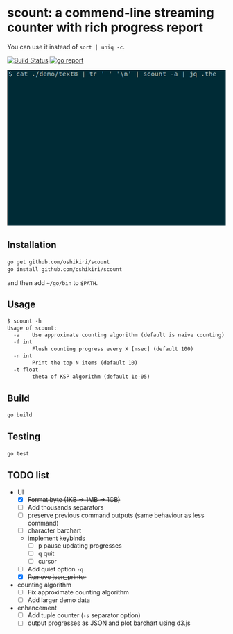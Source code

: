 scount: a commend-line streaming counter with rich progress report
==========

You can use it instead of `sort | uniq -c`.

[![Build Status](https://github.com/oshikiri/scount/workflows/Go/badge.svg)](https://github.com/oshikiri/scount/actions) [![go report](https://goreportcard.com/badge/github.com/oshikiri/scount)](https://goreportcard.com/report/github.com/oshikiri/scount)

![demo animation: approximate count using text8](demo/demo-text8-approximate-count.gif)


## Installation
```sh
go get github.com/oshikiri/scount
go install github.com/oshikiri/scount
```

and then add `~/go/bin` to `$PATH`.


## Usage
```
$ scount -h
Usage of scount:
  -a    Use approximate counting algorithm (default is naive counting)
  -f int
        Flush counting progress every X [msec] (default 100)
  -n int
        Print the top N items (default 10)
  -t float
        theta of KSP algorithm (default 1e-05)
```


## Build
```sh
go build
```


## Testing
```sh
go test
```

## TODO list
- UI
    - [x] ~~Format byte (1KB -> 1MB -> 1GB)~~
    - [ ] Add thousands separators
    - [ ] preserve previous command outputs (same behaviour as less command)
    - [ ] character barchart
    - implement keybinds
        - [ ] <kbd>p</kbd> pause updating progresses
        - [ ] <kbd>q</kbd> quit
        - [ ] cursor
    - [ ] Add quiet option `-q`
    - [x] ~~Remove json_printer~~
- counting algorithm
    - [ ] Fix approximate counting algorithm
    - [ ] Add larger demo data
- enhancement
    - [ ] Add tuple counter (`-s` separator option)
    - [ ] output progresses as JSON and plot barchart using d3.js
